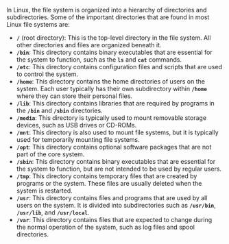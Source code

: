 In Linux, the file system is organized into a hierarchy of directories and subdirectories. Some of the important directories that are found in most Linux file systems are:

- **`/`** (root directory): This is the top-level directory in the file system. All other directories and files are organized beneath it.
- **`/bin`**: This directory contains binary executables that are essential for the system to function, such as the **`ls`** and **`cat`** commands.
- **`/etc`**: This directory contains configuration files and scripts that are used to control the system.
- **`/home`**: This directory contains the home directories of users on the system. Each user typically has their own subdirectory within **`/home`** where they can store their personal files.
- **`/lib`**: This directory contains libraries that are required by programs in the **`/bin`** and **`/sbin`** directories.
- **`/media`**: This directory is typically used to mount removable storage devices, such as USB drives or CD-ROMs.
- **`/mnt`**: This directory is also used to mount file systems, but it is typically used for temporarily mounting file systems.
- **`/opt`**: This directory contains optional software packages that are not part of the core system.
- **`/sbin`**: This directory contains binary executables that are essential for the system to function, but are not intended to be used by regular users.
- **`/tmp`**: This directory contains temporary files that are created by programs or the system. These files are usually deleted when the system is restarted.
- **`/usr`**: This directory contains files and programs that are used by all users on the system. It is divided into subdirectories such as **`/usr/bin`**, **`/usr/lib`**, and **`/usr/local`**.
- **`/var`**: This directory contains files that are expected to change during the normal operation of the system, such as log files and spool directories.
